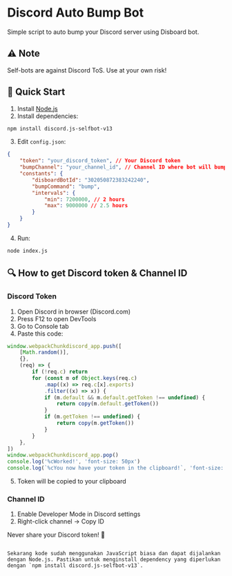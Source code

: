 # Discord Auto Bump Bot

Simple script to auto bump your Discord server using Disboard bot.

## ⚠️ Note

Self-bots are against Discord ToS. Use at your own risk!

## 🚀 Quick Start

1. Install [Node.js](https://nodejs.org/)
2. Install dependencies:

```bash
npm install discord.js-selfbot-v13
```

3. Edit `config.json`:

```json
{
    "token": "your_discord_token", // Your Discord token
    "bumpChannel": "your_channel_id", // Channel ID where bot will bump
    "constants": {
        "disboardBotId": "302050872383242240",
        "bumpCommand": "bump",
        "intervals": {
            "min": 7200000, // 2 hours
            "max": 9000000 // 2.5 hours
        }
    }
}
```

4. Run:

```bash
node index.js
```

## 🔍 How to get Discord token & Channel ID

### Discord Token

1. Open Discord in browser (Discord.com)
2. Press F12 to open DevTools
3. Go to Console tab
4. Paste this code:

```js
window.webpackChunkdiscord_app.push([
    [Math.random()],
    {},
    (req) => {
        if (!req.c) return
        for (const m of Object.keys(req.c)
            .map((x) => req.c[x].exports)
            .filter((x) => x)) {
            if (m.default && m.default.getToken !== undefined) {
                return copy(m.default.getToken())
            }
            if (m.getToken !== undefined) {
                return copy(m.getToken())
            }
        }
    },
])
window.webpackChunkdiscord_app.pop()
console.log('%cWorked!', 'font-size: 50px')
console.log(`%cYou now have your token in the clipboard!`, 'font-size: 16px')
```

5. Token will be copied to your clipboard

### Channel ID

1. Enable Developer Mode in Discord settings
2. Right-click channel → Copy ID

Never share your Discord token! 🤫

```

Sekarang kode sudah menggunakan JavaScript biasa dan dapat dijalankan dengan Node.js. Pastikan untuk menginstall dependency yang diperlukan dengan `npm install discord.js-selfbot-v13`.
```
